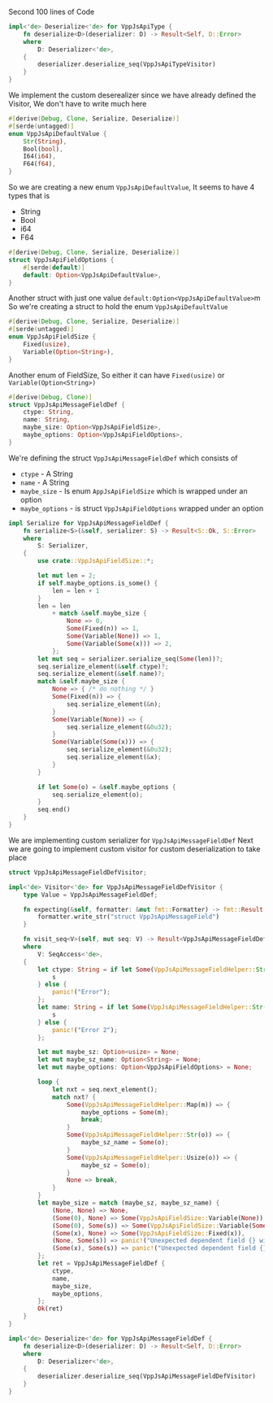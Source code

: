 Second 100 lines of Code 

```rust
impl<'de> Deserialize<'de> for VppJsApiType {
    fn deserialize<D>(deserializer: D) -> Result<Self, D::Error>
    where
        D: Deserializer<'de>,
    {
        deserializer.deserialize_seq(VppJsApiTypeVisitor)
    }
}
```
We implement the custom deserealizer since we have already defined the Visitor, We don't have to write much here 

```rust
#[derive(Debug, Clone, Serialize, Deserialize)]
#[serde(untagged)]
enum VppJsApiDefaultValue {
    Str(String),
    Bool(bool),
    I64(i64),
    F64(f64),
}
```
So we are creating a new enum `VppJsApiDefaultValue`, It seems to have 4 types that is 
- String 
- Bool 
- i64
- F64 

```rust
#[derive(Debug, Clone, Serialize, Deserialize)]
struct VppJsApiFieldOptions {
    #[serde(default)]
    default: Option<VppJsApiDefaultValue>,
}
```
Another struct with just one value `default:Option<VppJsApiDefaultValue>`m So we're creating a struct to hold the enum `VppJsApiDefaultValue` 

```rust
#[derive(Debug, Clone, Serialize, Deserialize)]
#[serde(untagged)]
enum VppJsApiFieldSize {
    Fixed(usize),
    Variable(Option<String>),
}
```
Another enum of FieldSize, So either it can have `Fixed(usize)` or `Variable(Option<String>)` 
```rust
#[derive(Debug, Clone)]
struct VppJsApiMessageFieldDef {
    ctype: String,
    name: String,
    maybe_size: Option<VppJsApiFieldSize>,
    maybe_options: Option<VppJsApiFieldOptions>,
}
```
We're defining the struct `VppJsApiMessageFieldDef` which consists  of 
- `ctype` - A String 
- `name` - A String 
- `maybe_size` - Is enum `AppJsApiFieldSize` which is wrapped under an option 
- `maybe_options` - is struct `VppJsApiFieldOptions` wrapped under an option 

```rust 
impl Serialize for VppJsApiMessageFieldDef {
    fn serialize<S>(&self, serializer: S) -> Result<S::Ok, S::Error>
    where
        S: Serializer,
    {
        use crate::VppJsApiFieldSize::*;

        let mut len = 2;
        if self.maybe_options.is_some() {
            len = len + 1
        }
        len = len
            + match &self.maybe_size {
                None => 0,
                Some(Fixed(n)) => 1,
                Some(Variable(None)) => 1,
                Some(Variable(Some(x))) => 2,
            };
        let mut seq = serializer.serialize_seq(Some(len))?;
        seq.serialize_element(&self.ctype)?;
        seq.serialize_element(&self.name)?;
        match &self.maybe_size {
            None => { /* do nothing */ }
            Some(Fixed(n)) => {
                seq.serialize_element(&n);
            }
            Some(Variable(None)) => {
                seq.serialize_element(&0u32);
            }
            Some(Variable(Some(x))) => {
                seq.serialize_element(&0u32);
                seq.serialize_element(&x);
            }
        }

        if let Some(o) = &self.maybe_options {
            seq.serialize_element(o);
        }
        seq.end()
    }
}
```
We are implementing custom serializer for `VppJsApiMessageFieldDef` 
Next we are going to implement custom visitor for custom deserialization to take place 

```rust
struct VppJsApiMessageFieldDefVisitor;

impl<'de> Visitor<'de> for VppJsApiMessageFieldDefVisitor {
    type Value = VppJsApiMessageFieldDef;

    fn expecting(&self, formatter: &mut fmt::Formatter) -> fmt::Result {
        formatter.write_str("struct VppJsApiMessageField")
    }

    fn visit_seq<V>(self, mut seq: V) -> Result<VppJsApiMessageFieldDef, V::Error>
    where
        V: SeqAccess<'de>,
    {
        let ctype: String = if let Some(VppJsApiMessageFieldHelper::Str(s)) = seq.next_element()? {
            s
        } else {
            panic!("Error");
        };
        let name: String = if let Some(VppJsApiMessageFieldHelper::Str(s)) = seq.next_element()? {
            s
        } else {
            panic!("Error 2");
        };

        let mut maybe_sz: Option<usize> = None;
        let mut maybe_sz_name: Option<String> = None;
        let mut maybe_options: Option<VppJsApiFieldOptions> = None;

        loop {
            let nxt = seq.next_element();
            match nxt? {
                Some(VppJsApiMessageFieldHelper::Map(m)) => {
                    maybe_options = Some(m);
                    break;
                }
                Some(VppJsApiMessageFieldHelper::Str(o)) => {
                    maybe_sz_name = Some(o);
                }
                Some(VppJsApiMessageFieldHelper::Usize(o)) => {
                    maybe_sz = Some(o);
                }
                None => break,
            }
        }
        let maybe_size = match (maybe_sz, maybe_sz_name) {
            (None, None) => None,
            (Some(0), None) => Some(VppJsApiFieldSize::Variable(None)),
            (Some(0), Some(s)) => Some(VppJsApiFieldSize::Variable(Some(s))),
            (Some(x), None) => Some(VppJsApiFieldSize::Fixed(x)),
            (None, Some(s)) => panic!("Unexpected dependent field {} with no length", s),
            (Some(x), Some(s)) => panic!("Unexpected dependent field {} with length {}", s, x),
        };
        let ret = VppJsApiMessageFieldDef {
            ctype,
            name,
            maybe_size,
            maybe_options,
        };
        Ok(ret)
    }
}

impl<'de> Deserialize<'de> for VppJsApiMessageFieldDef {
    fn deserialize<D>(deserializer: D) -> Result<Self, D::Error>
    where
        D: Deserializer<'de>,
    {
        deserializer.deserialize_seq(VppJsApiMessageFieldDefVisitor)
    }
}
```
